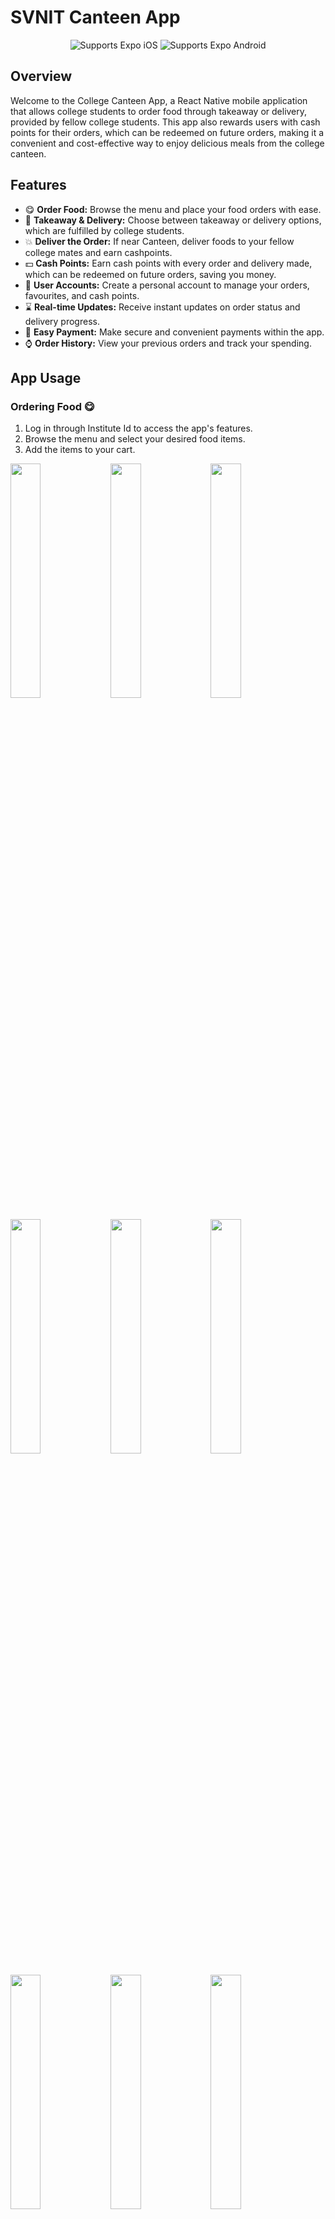# SVNIT Canteen App

  <p align="center">
    <!-- iOS -->
    <img alt="Supports Expo iOS" longdesc="Supports Expo iOS" src="https://img.shields.io/badge/iOS-4630EB.svg?style=flat-square&logo=APPLE&labelColor=999999&logoColor=fff" />
    <!-- Android -->
    <img alt="Supports Expo Android" longdesc="Supports Expo Android" src="https://img.shields.io/badge/Android-4630EB.svg?style=flat-square&logo=ANDROID&labelColor=A4C639&logoColor=fff" />
  </p>
</p>


## Overview

Welcome to the College Canteen App, a React Native mobile application that allows college students to order food through takeaway or delivery, provided by fellow college students. This app also rewards users with cash points for their orders, which can be redeemed on future orders, making it a convenient and cost-effective way to enjoy delicious meals from the college canteen.

## Features

- 😋 **Order Food:** Browse the menu and place your food orders with ease.
- 🚚 **Takeaway & Delivery:** Choose between takeaway or delivery options, which are fulfilled by college students.
- 💥 **Deliver the Order:** If near Canteen, deliver foods to your fellow college mates and earn cashpoints.
- 💵 **Cash Points:** Earn cash points with every order and delivery made, which can be redeemed on future orders, saving you money.
- 👤 **User Accounts:** Create a personal account to manage your orders, favourites, and cash points.
- ⌛ **Real-time Updates:** Receive instant updates on order status and delivery progress.
- 💸 **Easy Payment:** Make secure and convenient payments within the app.
- ⌚ **Order History:** View your previous orders and track your spending.
## App Usage

### Ordering Food 😋

1. Log in through Institute Id to access the app's features.
2. Browse the menu and select your desired food items.
4. Add the items to your cart.

<img src="https://github.com/imprakhar1708/SVNIT_Canteen_App/assets/114819970/7e74077e-21bd-4b35-b789-66337cfa75a3" width="31%">   <img src="https://github.com/imprakhar1708/SVNIT_Canteen_App/assets/114819970/fd7963a5-e8fc-4dec-a743-1f29bc6751d3" width="31%">   <img src="https://github.com/imprakhar1708/SVNIT_Canteen_App/assets/114819970/b2f639b3-c21f-4baf-b2cc-9e4f199fa460" width="31%">   <img src="https://github.com/imprakhar1708/SVNIT_Canteen_App/assets/114819970/824bc15e-a50c-4663-82d6-8433fc890a44" width="31%">   <img src="https://github.com/imprakhar1708/SVNIT_Canteen_App/assets/114819970/88bb4962-ef34-4faa-8148-64e0dd132d84" width="31%">   <img src="https://github.com/imprakhar1708/SVNIT_Canteen_App/assets/114819970/3c84b984-e8dd-4d7f-952f-71dd202b1df9" width="31%">   <img src="https://github.com/imprakhar1708/SVNIT_Canteen_App/assets/114819970/a63288f1-ebd6-4630-a17b-33d61b12e47a" width="31%">   <img src="https://github.com/imprakhar1708/SVNIT_Canteen_App/assets/114819970/1cb0589f-5af3-49b8-9856-713975fde2b7" width="31%">   <img src="https://github.com/imprakhar1708/SVNIT_Canteen_App/assets/114819970/7f4ce91c-a1de-434b-b620-f74e24dec2ee" width="31%">   <img src="https://github.com/imprakhar1708/SVNIT_Canteen_App/assets/114819970/1fc49416-413e-4f5d-b102-ef65ef9af08d" width="31%">

### Takeaway 🍔

1. While Placing your order, choose the "Takeaway" option.
2. View the Order Status from Order History.
3. Visit the canteen when Order is ready to collect your order.

<img src="https://github.com/imprakhar1708/SVNIT_Canteen_App/assets/114819970/4d7a6889-5afc-4606-b7ea-041f7c2e11d7" width="31%">   <img src="https://github.com/imprakhar1708/SVNIT_Canteen_App/assets/114819970/8fe7a8da-2194-42c9-9a6f-a34a49f63bb2" width="31%">   <img src="https://github.com/imprakhar1708/SVNIT_Canteen_App/assets/114819970/9d56158b-cb51-498d-8858-5bcec0d60795" width="31%">   <img src="https://github.com/imprakhar1708/SVNIT_Canteen_App/assets/114819970/e7345f4e-0b2d-4302-a2c4-6b511ab15959" width="31%">   <img src="https://github.com/imprakhar1708/SVNIT_Canteen_App/assets/114819970/bd9ca0bc-f079-4371-bb56-98d588d55dc1" width="31%">   <img src="https://github.com/imprakhar1708/SVNIT_Canteen_App/assets/114819970/efe32c36-8bff-47aa-a811-2ed61ef4a0ea" width="31%">   <img src="https://github.com/imprakhar1708/SVNIT_Canteen_App/assets/114819970/42515f2c-882c-4e77-a6d3-f9f7c0c8a4e8" width="31%">   <img src="https://github.com/imprakhar1708/SVNIT_Canteen_App/assets/114819970/f80eb2ab-6108-489a-9c4a-86bbbacb969a" width="31%">   <img src="https://github.com/imprakhar1708/SVNIT_Canteen_App/assets/114819970/0c7f11bf-d5ae-4c78-8670-9bdbe3477386" width="31%">   <img src="https://github.com/imprakhar1708/SVNIT_Canteen_App/assets/114819970/244d3a26-8d99-4c48-beec-0d88ba5c0c14" width="31%">   <img src="https://github.com/imprakhar1708/SVNIT_Canteen_App/assets/114819970/2fe3cde5-a4d6-4400-be53-6410bfd326e5" width="31%">   <img src="https://github.com/imprakhar1708/SVNIT_Canteen_App/assets/114819970/dce1a0d4-d326-4148-afc4-2d35481c1533" width="31%">

### Delivery 🚚

1. While placing your order, choose the "Delivery" option.
2. The app will ask for Delivery details, choose from addresses already used or add new address.
3. You can change the contact no, for smooth delivery experience.
4. Your Delivery Order (we call it Delivery Contract) will be Live, and students near the canteen can Accept the contract.
5. Once Accepted, a Pop-up will appear in the App telling you to Pay for the Order.
6. After Payment, Your Order will be Confirmed and wait for Canteen to Accept it.
7. Once the Canteen Accepts your Order, Token No. will be Provided. 
8. The app will display the name and contact details of the student delivering your order.
9. Using that Token No, Delivery Partner (your fellow College Mate) will pick the Order from the canteen and Deliver it to your provided Address.
10. Await delivery of your order at your designated location within the college campus.
11. Check the Quality of the Order, and Approve the Delivery.
12. Enjoy Your Meal...🎉

<img src="https://github.com/imprakhar1708/SVNIT_Canteen_App/assets/114819970/50c09530-5c8c-40ae-83ea-fe9aa7ee99d4" width="31%">   <img src="https://github.com/imprakhar1708/SVNIT_Canteen_App/assets/114819970/6d65a7eb-3bde-46c7-a543-b8d94cff21c6" width="31%">   <img src="https://github.com/imprakhar1708/SVNIT_Canteen_App/assets/114819970/44108464-42c6-4da7-bb72-71f1c448af6a" width="31%">   <img src="https://github.com/imprakhar1708/SVNIT_Canteen_App/assets/114819970/cc8be4db-cc1a-435b-b289-ba6a09b3ffad" width="31%">   <img src="https://github.com/imprakhar1708/SVNIT_Canteen_App/assets/114819970/1e3221e7-7775-43ce-b6ca-f6fbb2b83c89" width="31%">   <img src="https://github.com/imprakhar1708/SVNIT_Canteen_App/assets/114819970/a4f3bde1-9842-448e-a06c-1c07c5f11b20" width="31%">   <img src="https://github.com/imprakhar1708/SVNIT_Canteen_App/assets/114819970/619206f6-c3ca-4bc3-a7ab-a30fe61e5f9a" width="31%">   <img src="https://github.com/imprakhar1708/SVNIT_Canteen_App/assets/114819970/e0e5a4b9-4b24-4305-8020-9d3127e05e4f" width="31%">   <img src="https://github.com/imprakhar1708/SVNIT_Canteen_App/assets/114819970/c7d81385-ca61-418c-92d1-bce0e0ff962f" width="31%">   <img src="https://github.com/imprakhar1708/SVNIT_Canteen_App/assets/114819970/83191000-ad1b-4042-b4d9-fe4c19a6fa2c" width="31%">   <img src="https://github.com/imprakhar1708/SVNIT_Canteen_App/assets/114819970/f1da3cff-0f71-46d3-8d67-b5111a753e3d" width="31%">   <img src="https://github.com/imprakhar1708/SVNIT_Canteen_App/assets/114819970/c502ba81-7ad0-4fce-a1e5-ddd12d6b791c" width="31%">   <img src="https://github.com/imprakhar1708/SVNIT_Canteen_App/assets/114819970/cef73bcb-e39e-4578-9ff9-bc5f78d13dc8" width="31%">   <img src="https://github.com/imprakhar1708/SVNIT_Canteen_App/assets/114819970/663528d9-abba-48e5-80bb-81061a6a7bf0" width="31%">   <img src="https://github.com/imprakhar1708/SVNIT_Canteen_App/assets/114819970/78ff30d6-2538-430f-bf2e-34f130b3a10b" width="31%">   <img src="https://github.com/imprakhar1708/SVNIT_Canteen_App/assets/114819970/e621a1e0-259f-4f8f-8c7f-4af6bd1a79dd" width="31%">   <img src="https://github.com/imprakhar1708/SVNIT_Canteen_App/assets/114819970/41ed6857-b0f7-4b9c-82c1-3267f548b93d" width="31%">   <img src="https://github.com/imprakhar1708/SVNIT_Canteen_App/assets/114819970/1c69da6b-a560-4da2-93ec-596226990543" width="31%">   <img src="https://github.com/imprakhar1708/SVNIT_Canteen_App/assets/114819970/7e913cb5-6ee6-4c2a-bdce-c03e634af0cf" width="31%">   <img src="https://github.com/imprakhar1708/SVNIT_Canteen_App/assets/114819970/f438b042-4cd2-423f-a846-3ac2222e5da2" width="31%">   <img src="https://github.com/imprakhar1708/SVNIT_Canteen_App/assets/114819970/250b7e64-212f-454a-9395-619124babde2" width="31%">

### Deliver the Order 💥

1. In Delivery Section, all the delivery contracts which are live and available to accept, will be displayed.
2. Sort the live contracts from most to least cashpoints, Filter the Contract based on Delivery Location.
3. Accept the Delivery Contract and now wait for Owner to Pay for the Order, you can also contact the owner and inform them to Pay.
4. Once Paid, the Order will be shown in Your Delivery History Tab.
5. After the Order is Accepted, Token No. will be Displayed along with the Status of the Order.
6. When the Order is Ready, Show the Canteen Person your Token No and collect the Order.
7. Deliver the Order to the Delivery Address shown in the App, Incase of Confusion, you can contact the Owner.
8. Once the Order is Delivered and Passed the Check by Owner, Delivery is Complete and You Get the Promised CashPoints Added in Your Account 🎉

<img src="https://github.com/imprakhar1708/SVNIT_Canteen_App/assets/114819970/39378351-5565-43a0-83ce-f71617afdf2a" width="31%">   <img src="https://github.com/imprakhar1708/SVNIT_Canteen_App/assets/114819970/6a0e2317-ce85-4317-bbe3-fad251cb58d0" width="31%">   <img src="https://github.com/imprakhar1708/SVNIT_Canteen_App/assets/114819970/d6c31f19-71df-4ff7-8219-3d8a61bdee04" width="31%">   <img src="https://github.com/imprakhar1708/SVNIT_Canteen_App/assets/114819970/111f27c4-e9e0-4ce0-b199-a3b1d6680a8d" width="31%">   <img src="https://github.com/imprakhar1708/SVNIT_Canteen_App/assets/114819970/e5b3e704-9192-4bff-972f-6b87287bc9a8" width="31%">   <img src="https://github.com/imprakhar1708/SVNIT_Canteen_App/assets/114819970/5119f5fa-7149-4a17-9b8d-ef1181b723a2" width="31%">  

### Cash Points 💸

1. Earn cash points with every order you place through the app.
2. The app will display the number of cash points you earn for each order.
3. Accumulate cash points, and they can be redeemed on future orders, saving you money.
4. You can Also See Ads to Get Extra Cash Points.
5. In the CashPoints History, you will get all information regarding addition or redemption of cashpoints.

<img src="https://github.com/imprakhar1708/SVNIT_Canteen_App/assets/114819970/85f4c937-653a-47d9-8430-47769624830b" width="31%">   <img src="https://github.com/imprakhar1708/SVNIT_Canteen_App/assets/114819970/f9579833-98a9-4301-a8e8-f624f16ed7c8" width="31%">

## Technologies Used

- React Native: JavaScript framework for building the mobile app.
- Firebase: Backend-as-a-Service (BaaS) platform for authentication, database, and storage.
- Expo: Toolchain and platform for React Native app development.

